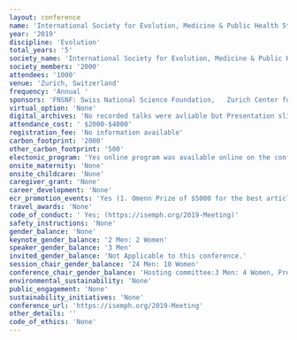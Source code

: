 ```yaml
---
layout: conference 
name: 'International Society for Evolution, Medicine & Public Health 5th Annual Meeting'
year: '2019'
discipline: 'Evolution'
total_years: '5'
society_name: 'International Society for Evolution, Medicine & Public Health '
society_members: '2000'
attendees: '1000'
venue: 'Zurich, Switzerland'
frequency: 'Annual '
sponsors: 'FNSNF: Swiss National Science Foundation,   Zurich Center for Integrative Human Physiology, University of Zurich URPP Evolution in Action, Stadt Zurich, Kanton Zürich'
virtual_option: 'None'
digital_archives: 'No recorded talks were avliable but Presentation slides and posters were (access with ID only, persumably society membership was required).'
attendance_cost: ' $2000-$4000'
registration_fee: 'No information available'
carbon_footprint: '2000'
other_carbon_footprint: '500'
electonic_program: 'Yes online program was available online on the conference website in interactive and .pdf formats.'
onsite_maternity: 'None'
onsite_childcare: 'None'
caregiver_grant: 'None'
career_development: 'None'
ecr_promotion_events: 'Yes (1. Omenn Prize of $5000 for the best article published in the previous calendar year in any scientific journal on a topic related to evolution in the context of medicine and public health. 2.The George C. Williams Prize  of $5,000 is awarded each year to the  first author of the most significant article published in the Society’s flagship journal, Evolution, Medicine and Public Health.)'
travel_awards: 'None'
code_of_conduct: ' Yes; (https://isemph.org/2019-Meeting)'
safety_instructions: 'None'
gender_balance: 'None'
keynote_gender_balance: '2 Men: 2 Women'
speaker_gender_balance: '3 Men'
invited_gender_balance: 'Not Applicable to this conference.'
session_chair_gender_balance: '24 Men: 10 Women'
conference_chair_gender_balance: 'Hosting committee:3 Men: 4 Women, Program Committee: 5 Men: 6 Women'
environmental_sustainability: 'None'
public_engagement: 'None'
sustainability_initiatives: 'None'
conference_url: 'https://isemph.org/2019-Meeting'
other_details: ''
code_of_ethics: 'None'
---
```

